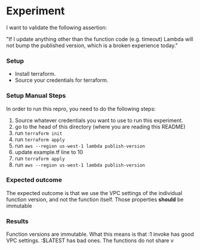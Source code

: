 # Experiment

I want to validate the following assertion:

"If I update anything other than the function code (e.g. timeout) Lambda will not bump
the published version, which is a broken experience today."

### Setup

* Install terraform.
* Source your credentials for terraform.

### Setup Manual Steps

In order to run this repro, you need to do the following steps:

1. Source whatever credentials you want to use to run this experiment.
2. go to the head of this directory (where you are reading this README)
3. run `terraform init`
4. run `terraform apply`
5. run `aws --region us-west-1 lambda publish-version`
7. update example.tf line to 10
8. run `terraform apply`
9. run `aws --region us-west-1 lambda publish-version`


### Expected outcome

The expected outcome is that we use the VPC settings of the individual
function version, and not the function itself. Those properties **should** be immutable

### Results

Function versions are immutable. What this means is that :1 invoke has good VPC settings. :$LATEST has bad ones. The
functions do not share v